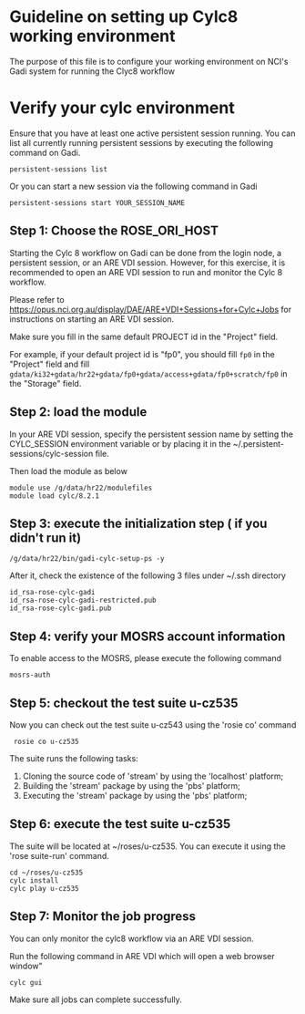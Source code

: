 # Guideline on setting up Cylc8 working environment

The purpose of this file is to configure your working environment on NCI's Gadi system for running the Clyc8 workflow

# Verify your cylc environment

Ensure that you have at least one active persistent session running. You can list all currently running persistent sessions by executing the following command on Gadi.

```
persistent-sessions list
```
Or you can start a new session via the following command in Gadi

```
persistent-sessions start YOUR_SESSION_NAME
```

## Step 1: Choose the ROSE_ORI_HOST

Starting the Cylc 8 workflow on Gadi can be done from the login node, a persistent session, or an ARE VDI session. However, for this exercise, it is recommended to open an ARE VDI session to run and monitor the Cylc 8 workflow.

Please refer to https://opus.nci.org.au/display/DAE/ARE+VDI+Sessions+for+Cylc+Jobs for instructions on starting an ARE VDI session.

Make sure you fill in the same default PROJECT id in the "Project" field. 

For example, if your default project id is "fp0", you should fill ```fp0``` in the "Project" field and fill ```gdata/ki32+gdata/hr22+gdata/fp0+gdata/access+gdata/fp0+scratch/fp0``` in the "Storage" field.

## Step 2: load the module

In your ARE VDI session, specify the persistent session name by setting the CYLC_SESSION environment variable or by placing it in the ~/.persistent-sessions/cylc-session file.

Then load the module as below

```
module use /g/data/hr22/modulefiles
module load cylc/8.2.1
```

## Step 3: execute the initialization step ( if you didn't run it)

```
/g/data/hr22/bin/gadi-cylc-setup-ps -y
```

After it, check the existence of the following 3 files under ~/.ssh directory

```
id_rsa-rose-cylc-gadi
id_rsa-rose-cylc-gadi-restricted.pub
id_rsa-rose-cylc-gadi.pub
```

## Step 4: verify your MOSRS account information

To enable access to the MOSRS, please execute the following command
```
mosrs-auth
```

## Step 5: checkout the test suite u-cz535

Now you can check out the test suite u-cz543 using the 'rosie co' command

```
 rosie co u-cz535
```
The suite runs the following tasks:

1. Cloning the source code of 'stream' by using the 'localhost' platform;
2. Building the 'stream' package  by using the 'pbs' platform;
3. Executing the 'stream' package  by using the 'pbs' platform;
    
## Step 6: execute the test suite u-cz535

The suite will be located at ~/roses/u-cz535. You can execute it using the 'rose suite-run' command.

```
cd ~/roses/u-cz535
cylc install
cylc play u-cz535
```

## Step 7: Monitor the job progress

You can only monitor the cylc8 workflow via an ARE VDI session.

Run the following command in ARE VDI which will open a web browser window"

```
cylc gui
```
Make sure all jobs can complete successfully.





